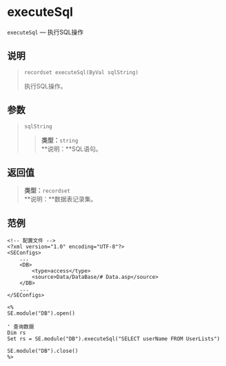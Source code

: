 executeSql
==========
`executeSql` &mdash; 执行SQL操作

说明
----
>     recordset executeSql(ByVal sqlString)
> 执行SQL操作。

参数
----
> `sqlString`
>> **类型：**`string`  
>> **说明：**SQL语句。

返回值
------
> **类型：**`recordset`  
> **说明：**数据表记录集。

范例
----
>
    <!-- 配置文件 -->
    <?xml version="1.0" encoding="UTF-8"?>
    <SEConfigs>
        ...
        <DB>
            <type>access</type>
            <source>Data/DataBase/# Data.asp</source>
        </DB>
        ...
    </SEConfigs>
>>
>
    <%
    SE.module("DB").open()
>
    ' 查询数据
    Dim rs
    Set rs = SE.module("DB").executeSql("SELECT userName FROM UserLists")
>
    SE.module("DB").close()
    %>
